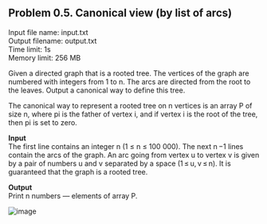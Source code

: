 ## Problem 0.5. Canonical view (by list of arcs)
Input file name: input.txt\
Output filename: output.txt\
Time limit: 1s\
Memory limit: 256 MB

Given a directed graph that is a rooted tree. The vertices of the graph are numbered with integers from 1 to n. The arcs are directed from the root to the leaves. Output a canonical way to define this tree.

The canonical way to represent a rooted tree on n vertices is an array P of size n, where pi is the father of vertex i, and if vertex i is the root of the tree, then pi is set to zero.

**Input**\
The first line contains an integer n (1 ≤ n ≤ 100 000). The next n −1 lines contain the arcs of the graph. An arc going from vertex u to vertex v is given by a pair of numbers u and v separated by a space (1 ≤ u, v ≤ n). It is guaranteed that the graph is a rooted tree.

**Output**\
Print n numbers — elements of array P.

![image](https://user-images.githubusercontent.com/60915234/192255401-c6af2a36-a8b1-4d15-9bda-782fddb57497.png)
